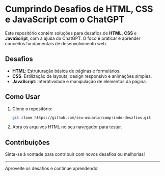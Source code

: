 # Cumprindo Desafios de HTML, CSS e JavaScript com o ChatGPT

Este repositório contém soluções para desafios de **HTML**, **CSS** e **JavaScript**, com a ajuda do ChatGPT. O foco é praticar e aprender conceitos fundamentais de desenvolvimento web.

## Desafios

- **HTML**: Estruturação básica de páginas e formulários.
- **CSS**: Estilização de layouts, design responsivo e animações simples.
- **JavaScript**: Interatividade e manipulação de elementos da página.

## Como Usar

1. Clone o repositório:
    ```bash
    git clone https://github.com/seu-usuario/cumprindo-desafios.git
    ```

2. Abra os arquivos HTML no seu navegador para testar.

## Contribuições

Sinta-se à vontade para contribuir com novos desafios ou melhorias!

---

Aproveite os desafios e continue aprendendo!
